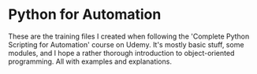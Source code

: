 # Python for Automation

These are the training files I created when following the 'Complete Python Scripting for Automation' course on Udemy.
It's mostly basic stuff, some modules, and I hope a rather thorough introduction to object-oriented programming.
All with examples and explanations.
